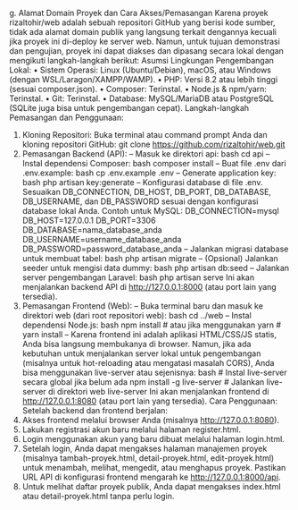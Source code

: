 g. Alamat Domain Proyek dan Cara Akses/Pemasangan
Karena proyek rizaltohir/web adalah sebuah repositori GitHub yang berisi kode sumber, tidak ada alamat domain publik yang langsung terkait dengannya kecuali jika proyek ini di-deploy ke server web. Namun, untuk tujuan demonstrasi dan pengujian, proyek ini dapat diakses dan dipasang secara lokal dengan mengikuti langkah-langkah berikut:
Asumsi Lingkungan Pengembangan Lokal:
•	Sistem Operasi: Linux (Ubuntu/Debian), macOS, atau Windows (dengan WSL/Laragon/XAMPP/WAMP).
•	PHP: Versi 8.2 atau lebih tinggi (sesuai composer.json).
•	Composer: Terinstal.
•	Node.js & npm/yarn: Terinstal.
•	Git: Terinstal.
•	Database: MySQL/MariaDB atau PostgreSQL (SQLite juga bisa untuk pengembangan cepat).
Langkah-langkah Pemasangan dan Penggunaan:
1.	Kloning Repositori: Buka terminal atau command prompt Anda dan kloning repositori GitHub: git clone https://github.com/rizaltohir/web.git 
2.	Pemasangan Backend (API):
–	Masuk ke direktori api: bash     cd api
–	Instal dependensi Composer: bash     composer install
–	Buat file .env dari .env.example: bash     cp .env.example .env
–	Generate application key: bash     php artisan key:generate
–	Konfigurasi database di file .env. Sesuaikan DB_CONNECTION, DB_HOST, DB_PORT, DB_DATABASE, DB_USERNAME, dan DB_PASSWORD sesuai dengan konfigurasi database lokal Anda. Contoh untuk MySQL: DB_CONNECTION=mysql     DB_HOST=127.0.0.1     DB_PORT=3306     DB_DATABASE=nama_database_anda     DB_USERNAME=username_database_anda     DB_PASSWORD=password_database_anda
–	Jalankan migrasi database untuk membuat tabel: bash     php artisan migrate
–	(Opsional) Jalankan seeder untuk mengisi data dummy: bash     php artisan db:seed
–	Jalankan server pengembangan Laravel: bash     php artisan serve Ini akan menjalankan backend API di http://127.0.0.1:8000 (atau port lain yang tersedia).
3.	Pemasangan Frontend (Web):
–	Buka terminal baru dan masuk ke direktori web (dari root repositori web): bash     cd ../web
–	Instal dependensi Node.js: bash     npm install     # atau jika menggunakan yarn     # yarn install
–	Karena frontend ini adalah aplikasi HTML/CSS/JS statis, Anda bisa langsung membukanya di browser. Namun, jika ada kebutuhan untuk menjalankan server lokal untuk pengembangan (misalnya untuk hot-reloading atau mengatasi masalah CORS), Anda bisa menggunakan live-server atau sejenisnya: bash     # Instal live-server secara global jika belum ada     npm install -g live-server     # Jalankan live-server di direktori web     live-server Ini akan menjalankan frontend di http://127.0.0.1:8080 (atau port lain yang tersedia).
Cara Penggunaan:
Setelah backend dan frontend berjalan:
4.	Akses frontend melalui browser Anda (misalnya http://127.0.0.1:8080).
5.	Lakukan registrasi akun baru melalui halaman register.html.
6.	Login menggunakan akun yang baru dibuat melalui halaman login.html.
7.	Setelah login, Anda dapat mengakses halaman manajemen proyek (misalnya tambah-proyek.html, detail-proyek.html, edit-proyek.html) untuk menambah, melihat, mengedit, atau menghapus proyek. Pastikan URL API di konfigurasi frontend mengarah ke http://127.0.0.1:8000/api.
8.	Untuk melihat daftar proyek publik, Anda dapat mengakses index.html atau detail-proyek.html tanpa perlu login.
